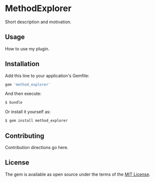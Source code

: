 # MethodExplorer
Short description and motivation.

## Usage
How to use my plugin.

## Installation
Add this line to your application's Gemfile:

```ruby
gem 'method_explorer'
```

And then execute:
```bash
$ bundle
```

Or install it yourself as:
```bash
$ gem install method_explorer
```

## Contributing
Contribution directions go here.

## License
The gem is available as open source under the terms of the [MIT License](https://opensource.org/licenses/MIT).
